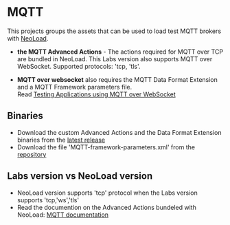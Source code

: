 # MQTT 

This projects groups the assets that can be used to load test MQTT brokers with [NeoLoad](https://www.neotys.com/neoload/overview).

* **the MQTT Advanced Actions** - The actions required for MQTT over TCP are bundled in NeoLoad. This Labs version also supports MQTT over WebSocket. Supported protocols: 'tcp, 'tls'.

* **MQTT over websocket** also requires the MQTT Data Format Extension and a MQTT Framework parameters file.  
Read [Testing Applications using MQTT over WebSocket](MQTT_websocket_documentation.pdf)

## Binaries

* Download the custom Advanced Actions and the Data Format Extension binaries from the [latest release](https://github.com/Neotys-Labs/MQTT/releases/latest)
* Download the file 'MQTT-framework-parameters.xml' from the [repository](MQTT-framework-parameters.xml)

## Labs version vs NeoLoad version

* NeoLoad version supports 'tcp' protocol when the Labs version supports 'tcp,'ws','tls'
* Read the documention on the Advanced Actions bundeled with NeoLoad: [MQTT documentation](https://www.neotys.com/documents/doc/neoload/latest/en/html/#23668.htm)






 

